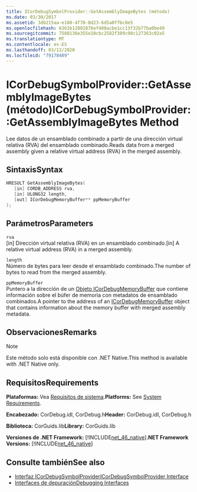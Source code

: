 ```yaml
---
title: ICorDebugSymbolProvider::GetAssemblyImageBytes (método)
ms.date: 03/30/2017
ms.assetid: 3db215aa-e180-4f70-8d23-6d5a0ffbc8e5
ms.openlocfilehash: 6361b12802876ef480acbe1cc13f32b77ba0be49
ms.sourcegitcommit: 7588136e355e10cbc2582f389c90c127363c02a5
ms.translationtype: MT
ms.contentlocale: es-ES
ms.lasthandoff: 03/12/2020
ms.locfileid: "79178489"
---
```

# <a name="icordebugsymbolprovidergetassemblyimagebytes-method"></a><span data-ttu-id="8f28d-102">ICorDebugSymbolProvider::GetAssemblyImageBytes (método)</span><span class="sxs-lookup"><span data-stu-id="8f28d-102">ICorDebugSymbolProvider::GetAssemblyImageBytes Method</span></span>
<span data-ttu-id="8f28d-103">Lee datos de un ensamblado combinado a partir de una dirección virtual relativa (RVA) del ensamblado combinado.</span><span class="sxs-lookup"><span data-stu-id="8f28d-103">Reads data from a merged assembly given a relative virtual address (RVA) in the merged assembly.</span></span>  
  
## <a name="syntax"></a><span data-ttu-id="8f28d-104">Sintaxis</span><span class="sxs-lookup"><span data-stu-id="8f28d-104">Syntax</span></span>  
  
```cpp  
HRESULT GetAssemblyImageBytes(  
   [in] CORDB_ADDRESS rva,
   [in] ULONG32 length,
   [out] ICorDebugMemoryBuffer** ppMemoryBuffer  
);  
```  
  
## <a name="parameters"></a><span data-ttu-id="8f28d-105">Parámetros</span><span class="sxs-lookup"><span data-stu-id="8f28d-105">Parameters</span></span>  
 `rva`  
 <span data-ttu-id="8f28d-106">[in] Dirección virtual relativa (RVA) en un ensamblado combinado.</span><span class="sxs-lookup"><span data-stu-id="8f28d-106">[in] A relative virtual address (RVA) in a merged assembly.</span></span>  
  
 `length`  
 <span data-ttu-id="8f28d-107">Número de bytes para leer desde el ensamblado combinado.</span><span class="sxs-lookup"><span data-stu-id="8f28d-107">The number of bytes to read from the merged assembly.</span></span>  
  
 `ppMemoryBuffer`  
 <span data-ttu-id="8f28d-108">Puntero a la dirección de un [Objeto ICorDebugMemoryBuffer](icordebugmemorybuffer-interface.md) que contiene información sobre el búfer de memoria con metadatos de ensamblado combinados.</span><span class="sxs-lookup"><span data-stu-id="8f28d-108">A pointer to the address of an [ICorDebugMemoryBuffer](icordebugmemorybuffer-interface.md) object that contains information about the memory buffer with merged assembly metadata.</span></span>  
  
## <a name="remarks"></a><span data-ttu-id="8f28d-109">Observaciones</span><span class="sxs-lookup"><span data-stu-id="8f28d-109">Remarks</span></span>  
  
> [!NOTE]
> <span data-ttu-id="8f28d-110">Este método solo está disponible con .NET Native.</span><span class="sxs-lookup"><span data-stu-id="8f28d-110">This method is available with .NET Native only.</span></span>  
  
## <a name="requirements"></a><span data-ttu-id="8f28d-111">Requisitos</span><span class="sxs-lookup"><span data-stu-id="8f28d-111">Requirements</span></span>  
 <span data-ttu-id="8f28d-112">**Plataformas:** Vea [Requisitos de sistema](../../../../docs/framework/get-started/system-requirements.md).</span><span class="sxs-lookup"><span data-stu-id="8f28d-112">**Platforms:** See [System Requirements](../../../../docs/framework/get-started/system-requirements.md).</span></span>  
  
 <span data-ttu-id="8f28d-113">**Encabezado:** CorDebug.idl, CorDebug.h</span><span class="sxs-lookup"><span data-stu-id="8f28d-113">**Header:** CorDebug.idl, CorDebug.h</span></span>  
  
 <span data-ttu-id="8f28d-114">**Biblioteca:** CorGuids.lib</span><span class="sxs-lookup"><span data-stu-id="8f28d-114">**Library:** CorGuids.lib</span></span>  
  
 <span data-ttu-id="8f28d-115">**Versiones de .NET Framework:** [!INCLUDE[net_46_native](../../../../includes/net-46-native-md.md)]</span><span class="sxs-lookup"><span data-stu-id="8f28d-115">**.NET Framework Versions:** [!INCLUDE[net_46_native](../../../../includes/net-46-native-md.md)]</span></span>  
  
## <a name="see-also"></a><span data-ttu-id="8f28d-116">Consulte también</span><span class="sxs-lookup"><span data-stu-id="8f28d-116">See also</span></span>

- [<span data-ttu-id="8f28d-117">Interfaz ICorDebugSymbolProvider</span><span class="sxs-lookup"><span data-stu-id="8f28d-117">ICorDebugSymbolProvider Interface</span></span>](icordebugsymbolprovider-interface.md)
- [<span data-ttu-id="8f28d-118">Interfaces de depuración</span><span class="sxs-lookup"><span data-stu-id="8f28d-118">Debugging Interfaces</span></span>](debugging-interfaces.md)
